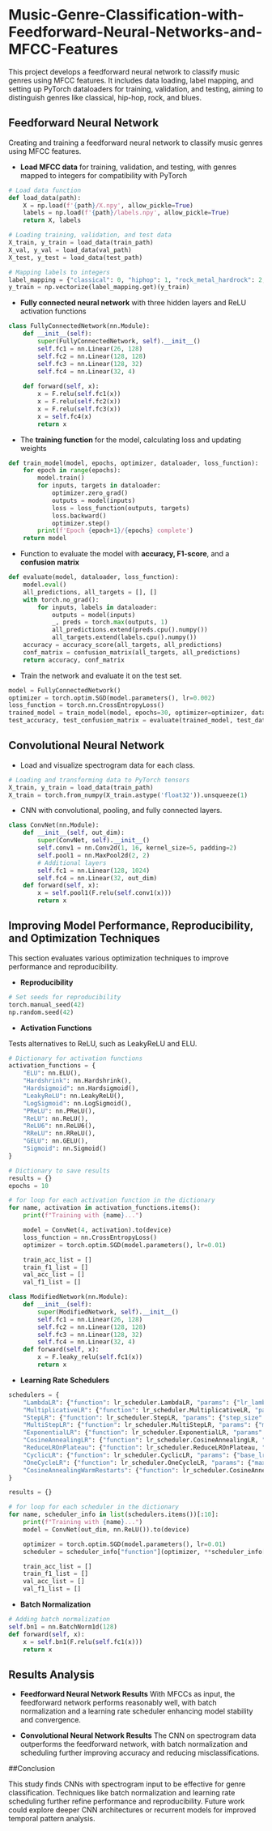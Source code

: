 # Music-Genre-Classification-with-Feedforward-Neural-Networks-and-MFCC-Features

This project develops a feedforward neural network to classify music genres using MFCC features. It includes data loading, label mapping, and setting up PyTorch dataloaders for training, validation, and testing, aiming to distinguish genres like classical, hip-hop, rock, and blues.

## Feedforward Neural Network

Creating and training a feedforward neural network to classify music genres using MFCC features.

- **Load MFCC data** for training, validation, and testing, with genres mapped to integers for compatibility with PyTorch

```python
# Load data function
def load_data(path):
    X = np.load(f'{path}/X.npy', allow_pickle=True)
    labels = np.load(f'{path}/labels.npy', allow_pickle=True)
    return X, labels

# Loading training, validation, and test data
X_train, y_train = load_data(train_path)
X_val, y_val = load_data(val_path)
X_test, y_test = load_data(test_path)

# Mapping labels to integers
label_mapping = {"classical": 0, "hiphop": 1, "rock_metal_hardrock": 2, "blues": 3}
y_train = np.vectorize(label_mapping.get)(y_train)
```

- **Fully connected neural network** with three hidden layers and ReLU activation functions

```python
class FullyConnectedNetwork(nn.Module):
    def __init__(self):
        super(FullyConnectedNetwork, self).__init__()
        self.fc1 = nn.Linear(26, 128)
        self.fc2 = nn.Linear(128, 128)
        self.fc3 = nn.Linear(128, 32)
        self.fc4 = nn.Linear(32, 4)
    
    def forward(self, x):
        x = F.relu(self.fc1(x))
        x = F.relu(self.fc2(x))
        x = F.relu(self.fc3(x))
        x = self.fc4(x)
        return x
```

- The **training function** for the model, calculating loss and updating weights

```python
def train_model(model, epochs, optimizer, dataloader, loss_function):
    for epoch in range(epochs):
        model.train()
        for inputs, targets in dataloader:
            optimizer.zero_grad()
            outputs = model(inputs)
            loss = loss_function(outputs, targets)
            loss.backward()
            optimizer.step()
        print(f'Epoch {epoch+1}/{epochs} complete')
    return model
```

- Function to evaluate the model with **accuracy, F1-score**, and a **confusion matrix**

```python
def evaluate(model, dataloader, loss_function):
    model.eval()
    all_predictions, all_targets = [], []
    with torch.no_grad():
        for inputs, labels in dataloader:
            outputs = model(inputs)
            _, preds = torch.max(outputs, 1)
            all_predictions.extend(preds.cpu().numpy())
            all_targets.extend(labels.cpu().numpy())
    accuracy = accuracy_score(all_targets, all_predictions)
    conf_matrix = confusion_matrix(all_targets, all_predictions)
    return accuracy, conf_matrix
```

- Train the network and evaluate it on the test set.

```python
model = FullyConnectedNetwork()
optimizer = torch.optim.SGD(model.parameters(), lr=0.002)
loss_function = torch.nn.CrossEntropyLoss()
trained_model = train_model(model, epochs=30, optimizer=optimizer, dataloader=train_dataloader, loss_function=loss_function)
test_accuracy, test_confusion_matrix = evaluate(trained_model, test_dataloader, loss_function)
```

## Convolutional Neural Network

- Load and visualize spectrogram data for each class.

```python
# Loading and transforming data to PyTorch tensors
X_train, y_train = load_data(train_path)
X_train = torch.from_numpy(X_train.astype('float32')).unsqueeze(1)
```

- CNN with convolutional, pooling, and fully connected layers.

```python
class ConvNet(nn.Module):
    def __init__(self, out_dim):
        super(ConvNet, self).__init__()
        self.conv1 = nn.Conv2d(1, 16, kernel_size=5, padding=2)
        self.pool1 = nn.MaxPool2d(2, 2)
        # Additional layers
        self.fc1 = nn.Linear(128, 1024)
        self.fc4 = nn.Linear(32, out_dim)
    def forward(self, x):
        x = self.pool1(F.relu(self.conv1(x)))
        return x
```

## Improving Model Performance, Reproducibility, and Optimization Techniques

This section evaluates various optimization techniques to improve performance and reproducibility.

- **Reproducibility**

```python
# Set seeds for reproducibility
torch.manual_seed(42)
np.random.seed(42)
```

- **Activation Functions**

Tests alternatives to ReLU, such as LeakyReLU and ELU.

```python
# Dictionary for activation functions
activation_functions = {
    "ELU": nn.ELU(),
    "Hardshrink": nn.Hardshrink(),
    "Hardsigmoid": nn.Hardsigmoid(),
    "LeakyReLU": nn.LeakyReLU(),
    "LogSigmoid": nn.LogSigmoid(),
    "PReLU": nn.PReLU(),
    "ReLU": nn.ReLU(),
    "ReLU6": nn.ReLU6(),
    "RReLU": nn.RReLU(),
    "GELU": nn.GELU(),
    "Sigmoid": nn.Sigmoid()
}

# Dictionary to save results
results = {}
epochs = 10

# for loop for each activation function in the dictionary
for name, activation in activation_functions.items():
    print(f"Training with {name}...")

    model = ConvNet(4, activation).to(device)
    loss_function = nn.CrossEntropyLoss()
    optimizer = torch.optim.SGD(model.parameters(), lr=0.01)

    train_acc_list = []
    train_f1_list = []
    val_acc_list = []
    val_f1_list = []
```

```python
class ModifiedNetwork(nn.Module):
    def __init__(self):
        super(ModifiedNetwork, self).__init__()
        self.fc1 = nn.Linear(26, 128)
        self.fc2 = nn.Linear(128, 128)
        self.fc3 = nn.Linear(128, 32)
        self.fc4 = nn.Linear(32, 4)
    def forward(self, x):
        x = F.leaky_relu(self.fc1(x))
        return x
```

- **Learning Rate Schedulers**

```python
schedulers = {
    "LambdaLR": {"function": lr_scheduler.LambdaLR, "params": {"lr_lambda": lambda epoch: 0.95 ** epoch}},
    "MultiplicativeLR": {"function": lr_scheduler.MultiplicativeLR, "params": {"lr_lambda": lambda epoch: 0.95 ** epoch}},
    "StepLR": {"function": lr_scheduler.StepLR, "params": {"step_size": 30, "gamma": 0.1}},
    "MultiStepLR": {"function": lr_scheduler.MultiStepLR, "params": {"milestones": [30, 80], "gamma": 0.1}},
    "ExponentialLR": {"function": lr_scheduler.ExponentialLR, "params": {"gamma": 0.1}},
    "CosineAnnealingLR": {"function": lr_scheduler.CosineAnnealingLR, "params": {"T_max": 50}},
    "ReduceLROnPlateau": {"function": lr_scheduler.ReduceLROnPlateau, "params": {"mode": 'min', "factor": 0.1, "patience": 10}},
    "CyclicLR": {"function": lr_scheduler.CyclicLR, "params": {"base_lr": 0.01, "max_lr": 0.1}},
    "OneCycleLR": {"function": lr_scheduler.OneCycleLR, "params": {"max_lr": 0.1, "total_steps": epochs}},
    "CosineAnnealingWarmRestarts": {"function": lr_scheduler.CosineAnnealingWarmRestarts, "params": {"T_0": 50}},
}

results = {}

# for loop for each scheduler in the dictionary
for name, scheduler_info in list(schedulers.items())[:10]:
    print(f"Training with {name}...")
    model = ConvNet(out_dim, nn.ReLU()).to(device)

    optimizer = torch.optim.SGD(model.parameters(), lr=0.01)
    scheduler = scheduler_info["function"](optimizer, **scheduler_info["params"])

    train_acc_list = []
    train_f1_list = []
    val_acc_list = []
    val_f1_list = []
```

- **Batch Normalization**

```python
# Adding batch normalization
self.bn1 = nn.BatchNorm1d(128)
def forward(self, x):
    x = self.bn1(F.relu(self.fc1(x)))
    return x
```

## Results Analysis 
- **Feedforward Neural Network Results**
  With MFCCs as input, the feedforward network performs reasonably well, with batch normalization and a learning rate scheduler enhancing model stability and convergence.

- **Convolutional Neural Network Results**
  The CNN on spectrogram data outperforms the feedforward network, with batch normalization and scheduling further improving accuracy and reducing misclassifications.

##Conclusion

This study finds CNNs with spectrogram input to be effective for genre classification. Techniques like batch normalization and learning rate scheduling further refine performance and reproducibility. Future work could explore deeper CNN architectures or recurrent models for improved temporal pattern analysis.
